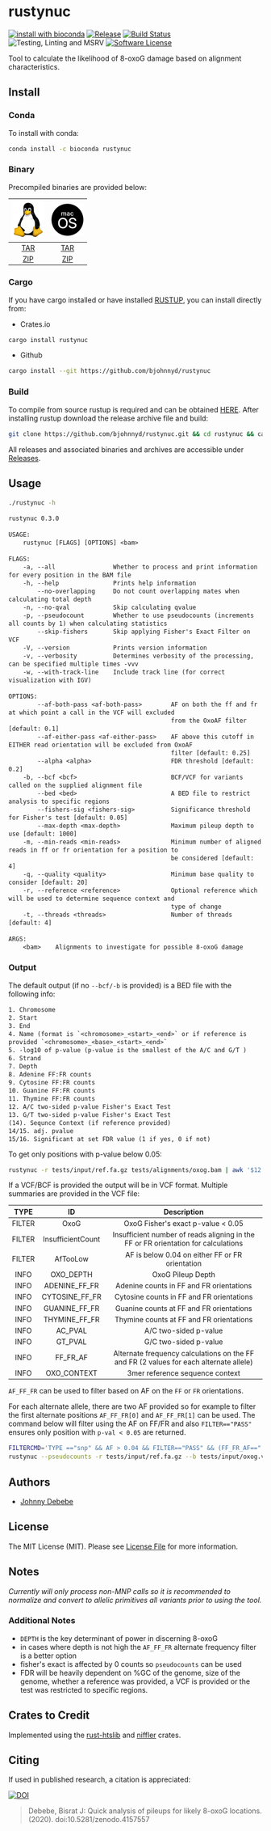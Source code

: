 # rustynuc

[![install with bioconda][ico-bioconda]][link-bioconda]
[![Release][ico-version]][link-version]
[![Build Status][ico-travis]][link-travis]
![Testing, Linting and MSRV][ico-github]
[![Software License][ico-license]](./LICENSE.md)


Tool to calculate the likelihood of 8-oxoG damage based on alignment characteristics.

## Install

### Conda

To install with conda:

``` bash
conda install -c bioconda rustynuc
```

### Binary

Precompiled binaries are provided below:

| ![picture](static/64px-Tux.png) | ![picture](static/64px-MacOS_logo.png)  |
| :-----------------------------: | :-------------------------------------: |
| [TAR][linux-tar] | [TAR][osx-tar]  |
| [ZIP][linux-zip] | [ZIP][osx-zip]  |

### Cargo

If you have cargo installed or have installed [RUSTUP](https://rustup.rs/), you can install directly from: 

-  Crates.io
``` bash
cargo install rustynuc
```

- Github

``` bash
cargo install --git https://github.com/bjohnnyd/rustynuc
```


### Build

To compile from source rustup is required and can be obtained [HERE](https://rustup.rs/).  After installing rustup download the release archive file and build:

```bash
git clone https://github.com/bjohnnyd/rustynuc.git && cd rustynuc && cargo build --release
```

All releases and associated binaries and archives are accessible under [Releases](https://github.com/bjohnnyd/rustynuc/releases).

## Usage

``` bash
./rustynuc -h
```

```
rustynuc 0.3.0

USAGE:
    rustynuc [FLAGS] [OPTIONS] <bam>

FLAGS:
    -a, --all                Whether to process and print information for every position in the BAM file
    -h, --help               Prints help information
        --no-overlapping     Do not count overlapping mates when calculating total depth
    -n, --no-qval            Skip calculating qvalue
    -p, --pseudocount        Whether to use pseudocounts (increments all counts by 1) when calculating statistics
        --skip-fishers       Skip applying Fisher's Exact Filter on VCF
    -V, --version            Prints version information
    -v, --verbosity          Determines verbosity of the processing, can be specified multiple times -vvv
    -w, --with-track-line    Include track line (for correct visualization with IGV)

OPTIONS:
        --af-both-pass <af-both-pass>        AF on both the ff and fr at which point a call in the VCF will excluded
                                             from the OxoAF filter [default: 0.1]
        --af-either-pass <af-either-pass>    AF above this cutoff in EITHER read orientation will be excluded from OxoAF
                                             filter [default: 0.25]
        --alpha <alpha>                      FDR threshold [default: 0.2]
    -b, --bcf <bcf>                          BCF/VCF for variants called on the supplied alignment file
        --bed <bed>                          A BED file to restrict analysis to specific regions
        --fishers-sig <fishers-sig>          Significance threshold for Fisher's test [default: 0.05]
        --max-depth <max-depth>              Maximum pileup depth to use [default: 1000]
    -m, --min-reads <min-reads>              Minimum number of aligned reads in ff or fr orientation for a position to
                                             be considered [default: 4]
    -q, --quality <quality>                  Minimum base quality to consider [default: 20]
    -r, --reference <reference>              Optional reference which will be used to determine sequence context and
                                             type of change
    -t, --threads <threads>                  Number of threads [default: 4]

ARGS:
    <bam>    Alignments to investigate for possible 8-oxoG damage
```

### Output

The default output (if no `--bcf/-b` is provided) is a BED file with the following info:

```
1. Chromosome
2. Start
3. End
4. Name (format is `<chromosome>_<start>_<end>` or if reference is provided `<chromosome>_<base>_<start>_<end>`
5. -log10 of p-value (p-value is the smallest of the A/C and G/T )
6. Strand
7. Depth
8. Adenine FF:FR counts
9. Cytosine FF:FR counts
10. Guanine FF:FR counts
11. Thymine FF:FR counts
12. A/C two-sided p-value Fisher's Exact Test
13. G/T two-sided p-value Fisher's Exact Test
(14). Sequnce Context (if reference provided)
14/15. adj. pvalue
15/16. Significant at set FDR value (1 if yes, 0 if not)
```

To get only positions with p-value below 0.05:

```bash
rustynuc -r tests/input/ref.fa.gz tests/alignments/oxog.bam | awk '$12 < 0.05 || $13 < 0.05'  | gzip > sig.bed.gz
```

If a VCF/BCF is provided the output will be in VCF format.  Multiple summaries are provided in the VCF file:

| TYPE | ID | Description  |
| :-----------------------------: | :-----------------------------: | :-------------------------------------: |
| FILTER | OxoG   | OxoG Fisher's exact p-value < 0.05 |
| FILTER | InsufficientCount   | Insufficient number of reads aligning in the FF or FR orientation for calculations |
| FILTER | AfTooLow   | AF is below 0.04 on either FF or FR orientation |
| INFO | OXO_DEPTH   | OxoG Pileup Depth |
| INFO | ADENINE_FF_FR   | Adenine counts in FF and FR orientations |
| INFO | CYTOSINE_FF_FR   | Cytosine counts in FF and FR orientations |
| INFO | GUANINE_FF_FR   | Guanine counts at FF and FR orientations |
| INFO | THYMINE_FF_FR   | Thymine counts at FF and FR orientations |
| INFO | AC_PVAL   | A/C two-sided p-value |
| INFO | GT_PVAL   | G/C two-sided p-value |
| INFO | FF_FR_AF   | Alternate frequency calculations on the FF and FR (2 values for each alternate allele) |
| INFO | OXO_CONTEXT   | 3mer reference sequence context |

`AF_FF_FR` can be used to filter based on AF on the `FF` or `FR` orientations.

For each alternate allele, there are two AF provided so for example to filter the first alternate positions `AF_FF_FR[0]` and `AF_FF_FR[1]` can be used.  The command below will filter using the AF on FF/FR and also `FILTER=="PASS"` ensures only position with `p-val < 0.05` are returned.

```bash
FILTERCMD='TYPE =="snp" && AF > 0.04 && FILTER=="PASS" && (FF_FR_AF=="." || (FF_FR_AF[0] >= 0.04 && FF_FR_AF[1] >= 0.04))'
rustynuc --pseudocounts -r tests/input/ref.fa.gz --b tests/input/oxog.vcf.gz tests/alignments/oxog.bam | bcftools filter -Oz -i "$FILTERCMD" > nonoxog.vcf.gz
```

## Authors

- [Johnny Debebe][link-author]

## License

The MIT License (MIT). Please see [License File](LICENSE.md) for more information.


## Notes

*Currently will only process non-MNP calls so it is recommended to normalize and convert to allelic primitives all variants prior to using the tool.*

### Additional Notes
- `DEPTH` is the key determinant of power in discerning 8-oxoG
- in cases where depth is not high the `AF_FF_FR` alternate frequency filter is a better option
- fisher's exact is affected by 0 counts so `pseudocounts` can be used
- FDR will be heavily dependent on %GC of the genome, size of the genome, whether a reference was provided, a VCF is provided or the test was restricted to specific regions.

##  Crates to Credit

Implemented using the [rust-htslib](https://github.com/rust-bio/rust-htslib) and [niffler](https://github.com/luizirber/niffler) crates.

## Citing

If used in published research, a citation is appreciated:

[![DOI][ico-doi]][link-doi]

> Debebe, Bisrat J: Quick analysis of pileups for likely 8-oxoG locations. (2020). doi:10.5281/zenodo.4157557

[ico-version]: https://img.shields.io/github/v/release/bjohnnyd/rustynuc?include_prereleases&style=flat-square
[ico-license]: https://img.shields.io/github/license/bjohnnyd/rustynuc?color=purple&style=flat-square
[ico-travis]: https://img.shields.io/travis/com/bjohnnyd/rustynuc?style=flat-square
[ico-downloads]: https://img.shields.io/packagist/dt/:vendor/rustynuc.svg?style=flat-square
[ico-bioconda]: https://img.shields.io/badge/install%20with-bioconda-brightgreen.svg?style=flat
[ico-doi]: https://zenodo.org/badge/DOI/10.5281/zenodo.4157557.svg
[ico-github]: https://github.com/bjohnnyd/rustynuc/workflows/Testing,%20Linting%20and%20MSRV/badge.svg

[link-version]: https://github.com/bjohnnyd/rustynuc/releases/latest
[link-travis]: https://travis-ci.com/bjohnnyd/rustynuc
[link-downloads]: https://packagist.org/packages/bjohnnyd/rustynuc
[link-author]: https://github.com/bjohnnyd
[link-bioconda]: http://bioconda.github.io/recipes/rustynuc/README.html
[link-doi]: https://doi.org/10.5281/zenodo.4157557

[linux-tar]: https://github.com/bjohnnyd/rustynuc/releases/latest/download/x86_64-unknown-linux-musl.tar.gz
[linux-zip]: https://github.com/bjohnnyd/rustynuc/releases/latest/download/x86_64-unknown-linux-musl.zip
[osx-tar]: https://github.com/bjohnnyd/rustynuc/releases/latest/download/x86_64-apple-darwin.tar.gz
[osx-zip]: https://github.com/bjohnnyd/rustynuc/releases/latest/download/x86_64-apple-darwin.zip
[windows-tar]: https://github.com/bjohnnyd/rustynuc/releases/latest/download/x86_64-pc-windows-gnu.tar.gz
[windows-zip]: https://github.com/bjohnnyd/rustynuc/releases/latest/download/x86_64-pc-windows-gnu.zip
